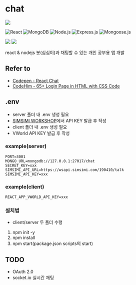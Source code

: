 # chat

<img src="https://capsule-render.vercel.app/api?type=waving&color=timeAuto&height=200&section=header&text=chat&fontSize=90" />

![React](https://img.shields.io/badge/React-18.2.0-61DAFB)
![MongoDB](https://img.shields.io/badge/MongoDB-6.0.6-47A248)
![Node.js](https://img.shields.io/badge/Node.js-18.16.0-339933)
![Express.js](https://img.shields.io/badge/Express.js-4.18.2-000000)
![Mongoose.js](https://img.shields.io/badge/Mongoose.js-7.2.2-880000)

<img src="https://img.shields.io/badge/JavaScript-F7DF1E?style=flat&amp;logo=JavaScript&amp;logoColor=white" /> <img src="https://img.shields.io/badge/MongoDB-47A248?style=flat&amp;logo=MongoDB&amp;logoColor=white" />

react & nodejs
봇(심심이)과 채팅할 수 있는 개인 공부용 앱 개발

## Refer to
- [Codepen - React Chat](https://codepen.io/swaibu/pen/OJLZjLb)
- [CodeHim - 65+ Login Page in HTML with CSS Code](https://www.codehim.com/collections/login-page-in-html-with-css-code/)

## .env
- server 폴더 내 .env 생성 필요
- [SIMSIMI WORKSHOP](https://workshop.simsimi.com/)에서 API KEY 발급 후 작성
- client 폴더 내 .env 생성 필요
- VWorld API KEY 발급 후 작성

### example(server)
```
PORT=3001
MONGO_URL=mongodb://127.0.0.1:27017/chat
SECRET_KEY=xxx
SIMSIMI_API_URL=https://wsapi.simsimi.com/190410/talk
SIMSIMI_API_KEY=xxx
```

### example(client)
```
REACT_APP_VWORLD_API_KEY=xxx
```

### 설치법
- client/server 두 폴더 수행
1. npm init -y
2. npm install
3. npm start(package.json scripts의 start)

## TODO
- OAuth 2.0
- socket.io 실시간 채팅
